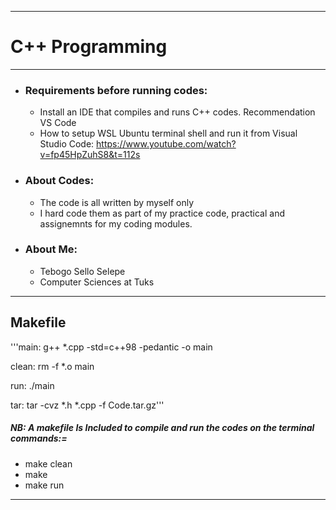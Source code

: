 ________________________________________________________________________________________

#                         C++ Programming                               
________________________________________________________________________________________
- ### Requirements before running codes:
    - Install an IDE that compiles and runs C++ codes. Recommendation VS Code
    - How to setup WSL Ubuntu terminal shell and run it from Visual Studio Code: https://www.youtube.com/watch?v=fp45HpZuhS8&t=112s
- ### About Codes:
    - The code is all written by myself only
    - I hard code them as part of my practice code, practical and assignemnts for my coding modules.
- ###  About Me: 
    - Tebogo Sello Selepe
    - Computer Sciences at Tuks
________________________________________________________________________________________
 ## Makefile
'''main:
	g++ *.cpp -std=c++98 -pedantic -o main

clean:
	rm -f *.o main

run:
	./main

tar:
	tar -cvz *.h *.cpp -f Code.tar.gz'''


##### NB: A makefile Is Included to compile and run the codes on the terminal commands:=
- make clean
- make
- make run
________________________________________________________________________________________
